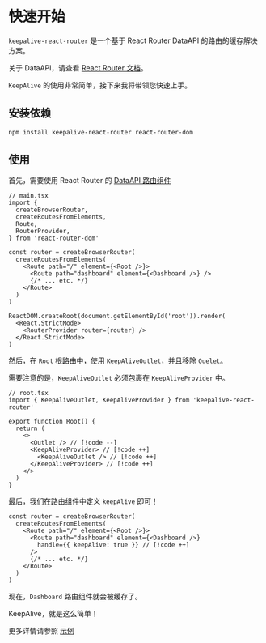 # 快速开始

`keepalive-react-router` 是一个基于 React Router DataAPI 的路由的缓存解决方案。

关于 DataAPI，请查看 [React Router 文档](https://reactrouter.com/6.28.0/route/route)。

`KeepAlive` 的使用非常简单，接下来我将带领您快速上手。

## 安装依赖

```bash
npm install keepalive-react-router react-router-dom
```

## 使用

首先，需要使用 React Router 的 [DataAPI 路由组件](https://reactrouter.com/6.28.0/routers/picking-a-router#using-v64-data-apis)

```tsx
// main.tsx
import {
  createBrowserRouter,
  createRoutesFromElements,
  Route,
  RouterProvider,
} from 'react-router-dom'

const router = createBrowserRouter(
  createRoutesFromElements(
    <Route path="/" element={<Root />}>
      <Route path="dashboard" element={<Dashboard />} />
      {/* ... etc. */}
    </Route>
  )
)

ReactDOM.createRoot(document.getElementById('root')).render(
  <React.StrictMode>
    <RouterProvider router={router} />
  </React.StrictMode>
)
```

然后，在 `Root` 根路由中，使用 `KeepAliveOutlet`，并且移除 `Ouelet`。

需要注意的是，`KeepAliveOutlet` 必须包裹在 `KeepAliveProvider` 中。

```tsx
// root.tsx
import { KeepAliveOutlet, KeepAliveProvider } from 'keepalive-react-router'

export function Root() {
  return (
    <>
      <Outlet /> // [!code --]
      <KeepAliveProvider> // [!code ++]
        <KeepAliveOutlet /> // [!code ++]
      </KeepAliveProvider> // [!code ++]
    </>
  )
}
```

最后，我们在路由组件中定义 `keepAlive` 即可！

```tsx
const router = createBrowserRouter(
  createRoutesFromElements(
    <Route path="/" element={<Root />}>
      <Route path="dashboard" element={<Dashboard />} 
        handle={{ keepAlive: true }} // [!code ++]
      />
      {/* ... etc. */}
    </Route>
  )
)
```

现在，`Dashboard` 路由组件就会被缓存了。

KeepAlive，就是这么简单！

更多详情请参照 [示例](https://github.com/hemengke1997/keepalive-react-router/tree/master/playground/react-router)
